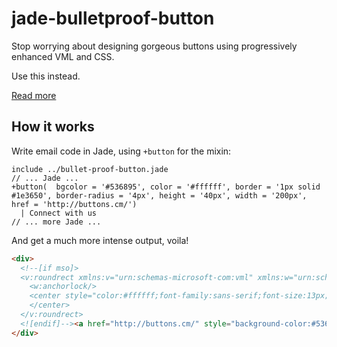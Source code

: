 # jade-bulletproof-button

Stop worrying about designing gorgeous buttons using progressively enhanced VML and CSS. 

Use this instead.

[Read more](http://buttons.cm/)

## How it works

Write email code in Jade, using `+button` for the mixin:

```jade
include ../bullet-proof-button.jade
// ... Jade ...
+button(  bgcolor = '#536895', color = '#ffffff', border = '1px solid #1e3650', border-radius = '4px', height = '40px', width = '200px', href = 'http://buttons.cm/')
  | Connect with us
// ... more Jade ...
```

And get a much more intense output, voila!

```html
<div>
  <!--[if mso]>
  <v:roundrect xmlns:v="urn:schemas-microsoft-com:vml" xmlns:w="urn:schemas-microsoft-com:office:word" href="http://buttons.cm/" style="height:40px;v-text-anchor:middle;width:200px;" arcsize="10%" strokecolor="#1e3650" fill="#536895">
    <w:anchorlock/>
    <center style="color:#ffffff;font-family:sans-serif;font-size:13px;font-weight:bold;">Connect with us
    </center>
  </v:roundrect>
  <![endif]--><a href="http://buttons.cm/" style="background-color:#536895;border:1px solid #1e3650;border-radius:4px;color:#ffffff;display:inline-block;font-family:sans-serif;font-size:13px;font-weight:bold;line-height:40px;text-align:center;text-decoration:none;width:200px;-webkit-ext-size-adjust:none;mso-hide:all;">Connect with us</a>
</div>
```

